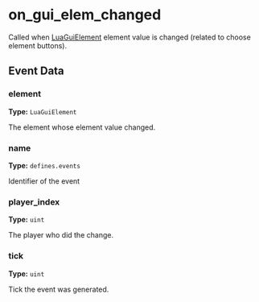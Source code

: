 # on_gui_elem_changed

Called when [LuaGuiElement](runtime:LuaGuiElement) element value is changed (related to choose element buttons).

## Event Data

### element

**Type:** `LuaGuiElement`

The element whose element value changed.

### name

**Type:** `defines.events`

Identifier of the event

### player_index

**Type:** `uint`

The player who did the change.

### tick

**Type:** `uint`

Tick the event was generated.

